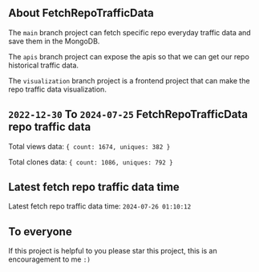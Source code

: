 ## About FetchRepoTrafficData

The `main` branch project can fetch specific repo everyday traffic data and save them in the MongoDB.

The `apis` branch project can expose the apis so that we can get our repo historical traffic data.

The `visualization` branch project is a frontend project that can make the repo traffic data visualization.

## `2022-12-30` To `2024-07-25` FetchRepoTrafficData repo traffic data

Total views data: `{ count: 1674, uniques: 382 }`

Total clones data: `{ count: 1086, uniques: 792 }`

## Latest fetch repo traffic data time

Latest fetch repo traffic data time: `2024-07-26 01:10:12`

## To everyone

If this project is helpful to you please star this project, this is an encouragement to me `:)`



